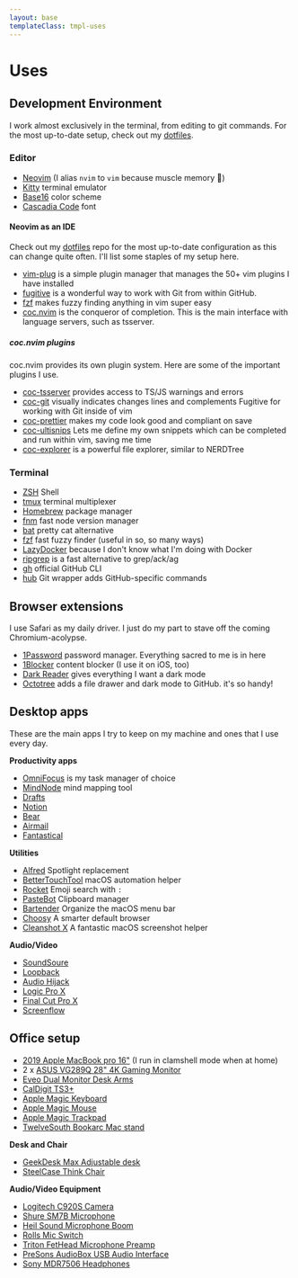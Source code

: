 ```yaml
---
layout: base
templateClass: tmpl-uses
---
```


# Uses

## Development Environment

I work almost exclusively in the terminal, from editing to git commands. For the most up-to-date setup, check out my [dotfiles](https://github.com/nicknisi/dotfiles).

### Editor

- [Neovim](https://neovim.io) (I alias `nvim` to `vim` because muscle memory 🦾)
- [Kitty](https://sw.kovidgoyal.net/kitty/) terminal emulator
- [Base16](http://chriskempson.com/projects/base16/) color scheme
- [Cascadia Code](https://github.com/microsoft/cascadia-code) font

#### Neovim as an IDE

Check out my [dotfiles](https://github.com/nicknisi/dotfiles) repo for the most up-to-date configuration as this can change quite often. I'll list some staples of my setup here.

- [vim-plug](https://github.com/junegunn/vim-plug) is a simple plugin manager that manages the 50+ vim plugins I have installed
- [fugitive](https://github.com/tpope/vim-fugitive) is a wonderful way to work with Git from within GitHub.
- [fzf](https://github.com/junegunn/fzf.vim) makes fuzzy finding anything in vim super easy
- [coc.nvim](https://github.com/neoclide/coc.nvim) is the conqueror of completion. This is the main interface with language servers, such as tsserver.

##### coc.nvim plugins

coc.nvim provides its own plugin system. Here are some of the important plugins I use.

- [coc-tsserver](https://github.com/neoclide/coc-tsserver) provides access to TS/JS warnings and errors
- [coc-git](https://github.com/neoclide/coc-git) visually indicates changes lines and complements Fugitive for working with Git inside of vim
- [coc-prettier](https://github.com/neoclide/coc-prettier) makes my code look good and compliant on save
- [coc-ultisnips](https://www.npmjs.com/package/coc-ultisnips) Lets me define my own snippets which can be completed and run within vim, saving me time
- [coc-explorer](https://github.com/weirongxu/coc-explorer) is a powerful file explorer, similar to NERDTree


### Terminal

- [ZSH](http://zsh.sourceforge.net) Shell
- [tmux](https://github.com/tmux/tmux) terminal multiplexer
- [Homebrew](https://brew.sh) package manager
- [fnm](https://github.com/Schniz/fnm) fast node version manager
- [bat](https://github.com/sharkdp/bat) pretty cat alternative
- [fzf](https://github.com/junegunn/fzf) fast fuzzy finder (useful in so, so many ways)
- [LazyDocker](https://github.com/jesseduffield/lazydocker) because I don't know what I'm doing with Docker
- [ripgrep](https://github.com/BurntSushi/ripgrep) is a fast alternative to grep/ack/ag
- [gh](https://github.com/cli/cli) official GitHub CLI
- [hub](https://github.com/github/hub) Git wrapper adds GitHub-specific commands

## Browser extensions

I use Safari as my daily driver. I just do my part to stave off the coming Chromium-acolypse.

- [1Password](https://1password.com) password manager. Everything sacred to me is in here
- [1Blocker](https://1blocker.com) content blocker (I use it on iOS, too)
- [Dark Reader](https://darkreader.org) gives everything I want a dark mode
- [Octotree](https://www.octotree.io) adds a file drawer and dark mode to GitHub. it's so handy!

## Desktop apps

These are the main apps I try to keep on my machine and ones that I use every day.

**Productivity apps**

- [OmniFocus](http://omnifocus.com) is my task manager of choice
- [MindNode](https://mindnode.com) mind mapping tool
- [Drafts](https://getdrafts.com)
- [Notion](https://notion.so)
- [Bear](https://bear.app)
- [Airmail](https://airmailapp.com)
- [Fantastical](https://flexibits.com/fantastical)

**Utilities**

- [Alfred](https://www.alfredapp.com) Spotlight replacement
- [BetterTouchTool](https://folivora.ai) macOS automation helper
- [Rocket](https://matthewpalmer.net/rocket/) Emoji search with `:`
- [PasteBot](https://tapbots.com/pastebot/) Clipboard manager
- [Bartender](https://www.macbartender.com/) Organize the macOS menu bar
- [Choosy](https://www.choosyosx.com) A smarter default browser
- [Cleanshot X](https://cleanshot.com) A fantastic macOS screenshot helper

**Audio/Video**

- [SoundSoure](https://rogueamoeba.com/soundsource/)
- [Loopback](https://rogueamoeba.com/loopback/)
- [Audio Hijack](https://rogueamoeba.com/audiohijack/)
- [Logic Pro X](https://www.apple.com/logic-pro/)
- [Final Cut Pro X](https://www.apple.com/final-cut-pro/)
- [Screenflow](https://www.telestream.net/screenflow/overview.htm)

## Office setup

- [2019 Apple MacBook pro 16"](https://www.apple.com/macbook-pro-16/) (I run in clamshell mode when at home)
- 2 x [ASUS VG289Q 28" 4K Gaming Monitor](https://www.amazon.com/ASUS-VG289Q-Monitor-FreeSync-DisplayPort/dp/B0845NXCXF/)
- [Eveo Dual Monitor Desk Arms](https://www.amazon.com/gp/product/B07V1J81FB/)
- [CalDigit TS3+](https://www.amazon.com/CalDigit-TS3-Plus-Thunderbolt-Dock/dp/B07CZPV8DF/)
- [Apple Magic Keyboard](https://www.amazon.com/Apple-Keyboard-Wireless-Rechargable-English/dp/B016QO64FI/)
- [Apple Magic Mouse](https://www.amazon.com/Apple-Magic-Mouse-Wireless-Rechargable/dp/B016QO5YNG/)
- [Apple Magic Trackpad](https://www.amazon.com/Apple-Magic-Trackpad-Wireless-Rechargable/dp/B016QO5YWC/)
- [TwelveSouth Bookarc Mac stand](https://www.amazon.com/Twelve-South-Space-Saving-Vertical-notebooks/dp/B086RRJ82R/)

**Desk and Chair**
- [GeekDesk Max Adjustable desk](https://www.geekdesk.com/standing-desk-frame)
- [SteelCase Think Chair](https://www.steelcase.com/products/office-chairs/think/)

**Audio/Video Equipment**
- [Logitech C920S Camera](https://www.amazon.com/gp/product/B07K95WFWM/)
- [Shure SM7B Microphone](https://www.amazon.com/Shure-SM7B-Cardioid-Dynamic-Microphone/dp/B0002E4Z8M)
- [Heil Sound Microphone Boom](https://www.amazon.com/dp/B004PJ414I/)
- [Rolls Mic Switch](https://www.amazon.com/rolls-Mic-Switch-Off-MS111/dp/B001GMXFW6)
- [Triton FetHead Microphone Preamp](https://www.amazon.com/TRITON-AUDIO-FetHead-Microphone-Preamp/dp/B06XDPTDN5/)
- [PreSons AudioBox USB Audio Interface](https://www.amazon.com/PreSonus-AudioBox-USB-Recording-System/dp/B071W6YVDR)
- [Sony MDR7506 Headphones](https://www.amazon.com/dp/B000AJIF4E)

